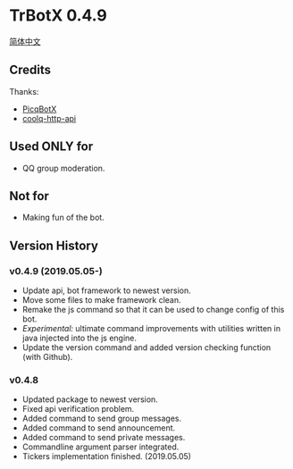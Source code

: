 # TrBotX 0.4.9

[简体中文](Docs/Readme-cn.md)

## Credits

Thanks:

- [PicqBotX](https://github.com/HyDevelop/PicqBotX)
- [coolq-http-api](https://github.com/richardchien/coolq-http-api)

## Used ONLY for

- QQ group moderation.

## Not for

- Making fun of the bot.

## Version History

### v0.4.9 (2019.05.05-)

- Update api, bot framework to newest version.
- Move some files to make framework clean.
- Remake the js command so that it can be used to change config of this bot.
- _Experimental:_ ultimate command improvements with utilities written in java injected into the js engine.
- Update the version command and added version checking function (with Github).

### v0.4.8

- Updated package to newest version.
- Fixed api verification problem.
- Added command to send group messages.
- Added command to send announcement.
- Added command to send private messages.
- Commandline argument parser integrated.
- Tickers implementation finished. (2019.05.05)